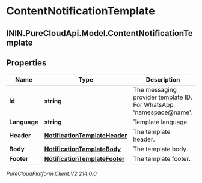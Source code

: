 # ContentNotificationTemplate

## ININ.PureCloudApi.Model.ContentNotificationTemplate

## Properties

|Name | Type | Description | Notes|
|------------ | ------------- | ------------- | -------------|
| **Id** | **string** | The messaging provider template ID. For WhatsApp, &#39;namespace@name&#39;. | [optional] |
| **Language** | **string** | Template language. | [optional] |
| **Header** | [**NotificationTemplateHeader**](NotificationTemplateHeader) | The template header. | [optional] |
| **Body** | [**NotificationTemplateBody**](NotificationTemplateBody) | The template body. | |
| **Footer** | [**NotificationTemplateFooter**](NotificationTemplateFooter) | The template footer. | [optional] |



_PureCloudPlatform.Client.V2 214.0.0_
